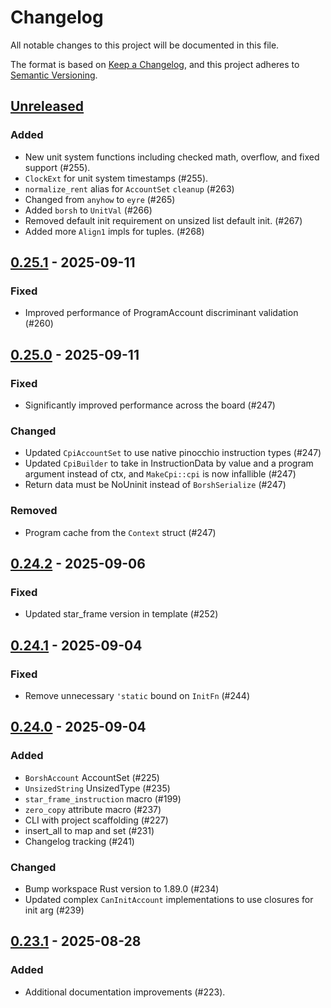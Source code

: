 # Changelog

All notable changes to this project will be documented in this file.

The format is based on [Keep a Changelog](https://keepachangelog.com/en/1.1.0/),
and this project adheres to [Semantic Versioning](https://semver.org/spec/v2.0.0.html).

## [Unreleased]

### Added

- New unit system functions including checked math, overflow, and fixed support (#255).
- `ClockExt` for unit system timestamps (#255).
- `normalize_rent` alias for `AccountSet` `cleanup` (#263)
- Changed from `anyhow` to `eyre` (#265)
- Added `borsh` to `UnitVal` (#266)
- Removed default init requirement on unsized list default init. (#267)
- Added more `Align1` impls for tuples. (#268)

## [0.25.1] - 2025-09-11

### Fixed

- Improved performance of ProgramAccount discriminant validation (#260)

## [0.25.0] - 2025-09-11

### Fixed

- Significantly improved performance across the board (#247)

### Changed

- Updated `CpiAccountSet` to use native pinocchio instruction types (#247)
- Updated `CpiBuilder` to take in InstructionData by value and a program argument instead of ctx,
  and `MakeCpi::cpi` is now infallible (#247)
- Return data must be NoUninit instead of `BorshSerialize` (#247)

### Removed

- Program cache from the `Context` struct (#247)

## [0.24.2] - 2025-09-06

### Fixed

- Updated star_frame version in template (#252)

## [0.24.1] - 2025-09-04

### Fixed

- Remove unnecessary `'static` bound on `InitFn` (#244)

## [0.24.0] - 2025-09-04

### Added

- `BorshAccount` AccountSet (#225)
- `UnsizedString` UnsizedType (#235)
- `star_frame_instruction` macro (#199)
- `zero_copy` attribute macro (#237)
- CLI with project scaffolding (#227)
- insert_all to map and set (#231)
- Changelog tracking (#241)

### Changed

- Bump workspace Rust version to 1.89.0 (#234)
- Updated complex `CanInitAccount` implementations to use closures for init arg (#239)

## [0.23.1] - 2025-08-28

### Added

- Additional documentation improvements (#223).

[unreleased]: https://github.com/staratlasmeta/star_frame/compare/v0.25.1...HEAD

[0.25.1]: https://github.com/staratlasmeta/star_frame/compare/v0.25.0...v0.25.1

[0.25.0]: https://github.com/staratlasmeta/star_frame/compare/v0.24.2...v0.25.0

[0.24.2]: https://github.com/staratlasmeta/star_frame/compare/v0.24.1...v0.24.2

[0.24.1]: https://github.com/staratlasmeta/star_frame/compare/v0.24.0...v0.24.1

[0.24.0]: https://github.com/staratlasmeta/star_frame/compare/v0.23.1...v0.24.0

[0.23.1]: https://github.com/staratlasmeta/star_frame/compare/v0.23.0...v0.23.1
